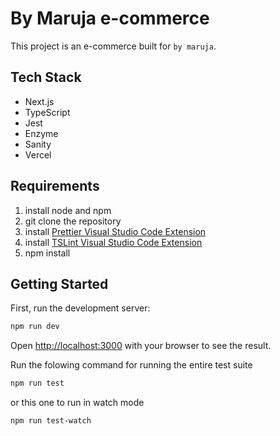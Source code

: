 # By Maruja e-commerce

This project is an e-commerce built for `by maruja`.

## Tech Stack

- Next.js
- TypeScript
- Jest
- Enzyme
- Sanity
- Vercel

## Requirements

1. install node and npm
2. git clone the repository
3. install [Prettier Visual Studio Code Extension](https://prettier.io/)
4. install [TSLint Visual Studio Code Extension](https://marketplace.visualstudio.com/items?itemName=ms-vscode.vscode-typescript-tslint-plugin)
5. npm install

## Getting Started

First, run the development server:

```bash
npm run dev
```

Open [http://localhost:3000](http://localhost:3000) with your browser to see the result.

Run the folowing command for running the entire test suite

```bash
npm run test
```

or this one to run in watch mode

```bash
npm run test-watch
```
